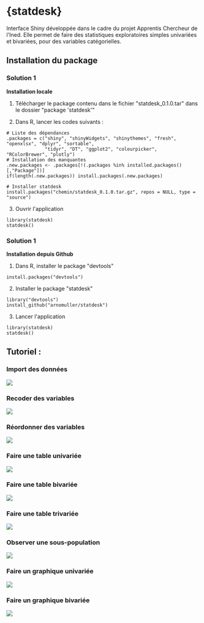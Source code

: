 # {statdesk}
Interface Shiny développée dans le cadre du projet Apprentis Chercheur de l'Ined. Elle permet de faire des statistiques exploratoires simples univariées et bivariées, pour des variables catégorielles.

## Installation du package

### Solution 1
**Installation locale**

1) Télécharger le package contenu dans le fichier "statdesk_0.1.0.tar" dans le dossier "package 'statdesk'"

2) Dans R, lancer les codes suivants :

```{r }
# Liste des dépendances
.packages = c("shiny", "shinyWidgets", "shinythemes", "fresh", "openxlsx", "dplyr", "sortable",
              "tidyr", "DT", "ggplot2", "colourpicker", "RColorBrewer", "plotly")
# Installation des manquantes
.new.packages <- .packages[!(.packages %in% installed.packages()[,"Package"])]
if(length(.new.packages)) install.packages(.new.packages)

# Installer statdesk
install.packages("chemin/statdesk_0.1.0.tar.gz", repos = NULL, type = "source")
```

3) Ouvrir l'application

```{r }
library(statdesk)
statdesk()
```

### Solution 1
**Installation depuis Github**

1) Dans R, installer le package "devtools"

```{r }
install.packages("devtools")
```

2) Installer le package "statdesk"

```{r }
library("devtools")
install_github("arnomuller/statdesk")
```

3) Lancer l'application
```{r }
library(statdesk)
statdesk()
```



## Tutoriel :

### Import des données
![](https://github.com/arnomuller/statdesk/blob/main/img/1_Import.gif)

### Recoder des variables
![](https://github.com/arnomuller/statdesk/blob/main/img/2_recode.gif)

### Réordonner des variables
![](https://github.com/arnomuller/statdesk/blob/main/img/3_reorder.gif)

### Faire une table univariée
![](https://github.com/arnomuller/statdesk/blob/main/img/4_tab1.gif)

### Faire une table bivariée
![](https://github.com/arnomuller/statdesk/blob/main/img/5_tab2.gif)

### Faire une table trivariée
![](https://github.com/arnomuller/statdesk/blob/main/img/6_tab3.gif)

### Observer une sous-population
![](https://github.com/arnomuller/statdesk/blob/main/img/7_souspop.gif)

### Faire un graphique univariée
![](https://github.com/arnomuller/statdesk/blob/main/img/8_PlotUni.gif)

### Faire un graphique bivariée
![](https://github.com/arnomuller/statdesk/blob/main/img/9_PlotBi.gif)



